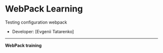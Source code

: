 # WebPack Learning
Testing configuration webpack

* Developer: [Evgenii Tatarenko]
---

**WebPack training**